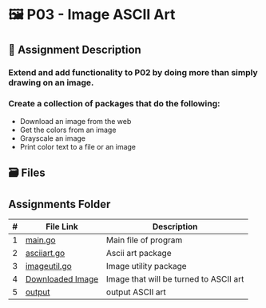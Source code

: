 # :framed_picture: P03 - Image ASCII Art
## :bookmark_tabs: Assignment Description
### Extend and add functionality to P02 by doing more than simply drawing on an image. 
### Create a collection of packages that do the following:
- Download an image from the web
- Get the colors from an image
- Grayscale an image
- Print color text to a file or an image

## :card_file_box: Files
##  Assignments Folder

| # | File Link | Description |
| - | -------- | ----------- | 
| 1 | [main.go](https://github.com/ACHarrison32/4143-PLC/blob/main/Assignments/P03/image-to-asciiart/cmd/main.go) | Main file of program |
| 2 | [asciiart.go](https://github.com/ACHarrison32/4143-PLC/blob/main/Assignments/P03/image-to-asciiart/asciiart/asciiart.go) | Ascii art package |
| 3 | [imageutil.go](https://github.com/ACHarrison32/4143-PLC/blob/main/Assignments/P03/image-to-asciiart/imageutil/imageutil.go) | Image utility package |
| 4 | [Downloaded Image](https://github.com/ACHarrison32/4143-PLC/blob/main/Assignments/P03/image-to-asciiart/cmd/downloaded_image.jpg) | Image that will be turned to ASCII art |
| 5 | [output](https://github.com/ACHarrison32/4143-PLC/blob/main/Assignments/P03/image-to-asciiart/cmd/output.txt) | output ASCII art | 


